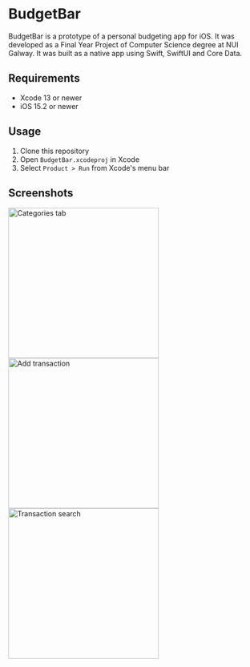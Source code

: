 # BudgetBar
BudgetBar is a prototype of a personal budgeting app for iOS. It was developed as a Final Year Project of Computer Science degree at NUI Galway. It was built as a native app using Swift, SwiftUI and Core Data.

## Requirements
* Xcode 13 or newer
* iOS 15.2 or newer

## Usage
1. Clone this repository
2. Open ``BudgetBar.xcodeproj`` in Xcode
3. Select ``Product > Run`` from Xcode's menu bar

## Screenshots
<p float="left">
  <img alt="Categories tab" src="https://user-images.githubusercontent.com/13593961/174481722-b310ba2b-b8e3-4723-84e4-a65ee49e4c1e.png" width="300" />
  <img alt="Add transaction" src="https://user-images.githubusercontent.com/13593961/174481724-261acf88-87f2-4c15-9602-bdfc74ebd3c3.png" width="300" /> 
  <img alt="Transaction search" src="https://user-images.githubusercontent.com/13593961/174481727-680265c8-058f-43d6-9966-eb4daa0e85ba.png" width="300" />
</p>
